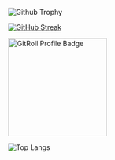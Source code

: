 
![Github Trophy](https://github-profile-trophy.vercel.app/?username=CccrizzZ&theme=juicyfresh&title=MultipleLang,Repo,Commit,Followers,Stars,Issue)

[![GitHub Streak](https://streak-stats.demolab.com/?user=CccrizzZ&mode=weekly&theme=aura)](https://git.io/streak-stats)

<a href="https://gitroll.io/profile/u605FzUpBk4fgnRavHWIhPHrd8Hu1" target="_blank"><img src="https://gitroll.io/api/badges/profiles/v1/u605FzUpBk4fgnRavHWIhPHrd8Hu1" alt="GitRoll Profile Badge" height="200px"/></a>


![Top Langs](https://github-readme-stats.vercel.app/api/top-langs/?username=CccrizzZ&layout=compact&theme=aura)
